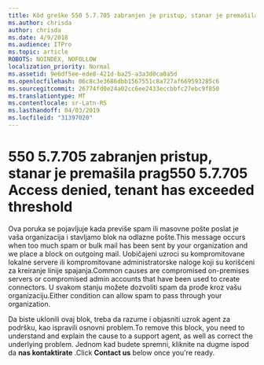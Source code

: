 ```yaml
---
title: Kôd greške 550 5.7.705 zabranjen je pristup, stanar je premašila prag
ms.author: chrisda
author: chrisda
ms.date: 4/9/2018
ms.audience: ITPro
ms.topic: article
ROBOTS: NOINDEX, NOFOLLOW
localization_priority: Normal
ms.assetid: 9e6df5ee-ede8-421d-ba25-a3a3d0ca0a5d
ms.openlocfilehash: 06c8c3e3686dbb1567551c8a727af669593285c6
ms.sourcegitcommit: 26774fd0e24a02cc6ee2433eccbbfc27ebc9f850
ms.translationtype: MT
ms.contentlocale: sr-Latn-RS
ms.lasthandoff: 04/03/2019
ms.locfileid: "31397020"
---
```

# <a name="550-57705-access-denied-tenant-has-exceeded-threshold"></a><span data-ttu-id="4701e-102">550 5.7.705 zabranjen pristup, stanar je premašila prag</span><span class="sxs-lookup"><span data-stu-id="4701e-102">550 5.7.705 Access denied, tenant has exceeded threshold</span></span>

<span data-ttu-id="4701e-103">Ova poruka se pojavljuje kada previše spam ili masovne pošte poslat je vaša organizacija i stavljamo blok na odlazne pošte.</span><span class="sxs-lookup"><span data-stu-id="4701e-103">This message occurs when too much spam or bulk mail has been sent by your organization and we place a block on outgoing mail.</span></span>
<span data-ttu-id="4701e-104">Uobičajeni uzroci su kompromitovane lokalne servere ili kompromitovane administratorske naloge koji su korišćeni za kreiranje linije spajanja.</span><span class="sxs-lookup"><span data-stu-id="4701e-104">Common causes are compromised on-premises servers or compromised admin accounts that have been used to create connectors.</span></span> <span data-ttu-id="4701e-105">U svakom stanju možete dozvoliti spam da prođe kroz vašu organizaciju.</span><span class="sxs-lookup"><span data-stu-id="4701e-105">Either condition can allow spam to pass through your organization.</span></span>

<span data-ttu-id="4701e-106">Da biste uklonili ovaj blok, treba da razume i objasniti uzrok agent za podršku, kao ispravili osnovni problem.</span><span class="sxs-lookup"><span data-stu-id="4701e-106">To remove this block, you need to understand and explain the cause to a support agent, as well as correct the underlying problem.</span></span>
<span data-ttu-id="4701e-107">Jednom kad budete spremni, kliknite na dugme ispod da **nas kontaktirate** .</span><span class="sxs-lookup"><span data-stu-id="4701e-107">Click **Contact us** below once you're ready.</span></span>


